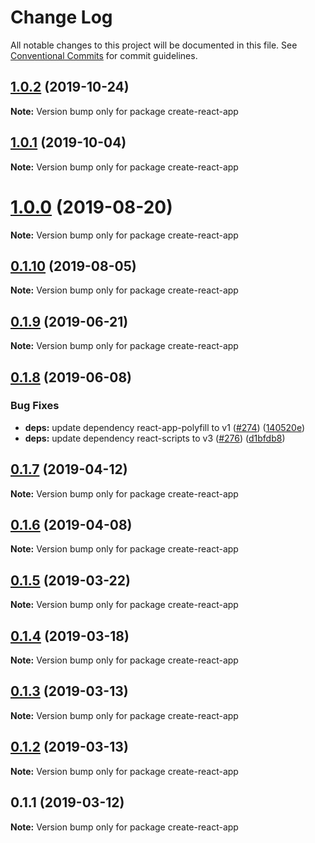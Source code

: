 # Change Log

All notable changes to this project will be documented in this file.
See [Conventional Commits](https://conventionalcommits.org) for commit guidelines.

## [1.0.2](https://github.com/nearform/graphql-hooks/compare/create-react-app@1.0.1...create-react-app@1.0.2) (2019-10-24)

**Note:** Version bump only for package create-react-app





## [1.0.1](https://github.com/nearform/graphql-hooks/compare/create-react-app@1.0.0...create-react-app@1.0.1) (2019-10-04)

**Note:** Version bump only for package create-react-app





# [1.0.0](https://github.com/nearform/graphql-hooks/compare/create-react-app@0.1.10...create-react-app@1.0.0) (2019-08-20)

**Note:** Version bump only for package create-react-app





## [0.1.10](https://github.com/nearform/graphql-hooks/compare/create-react-app@0.1.9...create-react-app@0.1.10) (2019-08-05)

**Note:** Version bump only for package create-react-app





## [0.1.9](https://github.com/nearform/graphql-hooks/compare/create-react-app@0.1.8...create-react-app@0.1.9) (2019-06-21)

**Note:** Version bump only for package create-react-app





## [0.1.8](https://github.com/nearform/graphql-hooks/compare/create-react-app@0.1.7...create-react-app@0.1.8) (2019-06-08)


### Bug Fixes

* **deps:** update dependency react-app-polyfill to v1 ([#274](https://github.com/nearform/graphql-hooks/issues/274)) ([140520e](https://github.com/nearform/graphql-hooks/commit/140520e))
* **deps:** update dependency react-scripts to v3 ([#276](https://github.com/nearform/graphql-hooks/issues/276)) ([d1bfdb8](https://github.com/nearform/graphql-hooks/commit/d1bfdb8))





## [0.1.7](https://github.com/nearform/graphql-hooks/compare/create-react-app@0.1.6...create-react-app@0.1.7) (2019-04-12)

**Note:** Version bump only for package create-react-app





## [0.1.6](https://github.com/nearform/graphql-hooks/compare/create-react-app@0.1.5...create-react-app@0.1.6) (2019-04-08)

**Note:** Version bump only for package create-react-app





## [0.1.5](https://github.com/nearform/graphql-hooks/compare/create-react-app@0.1.4...create-react-app@0.1.5) (2019-03-22)

**Note:** Version bump only for package create-react-app





## [0.1.4](https://github.com/nearform/graphql-hooks/compare/create-react-app@0.1.3...create-react-app@0.1.4) (2019-03-18)

**Note:** Version bump only for package create-react-app





## [0.1.3](https://github.com/nearform/graphql-hooks/compare/create-react-app@0.1.2...create-react-app@0.1.3) (2019-03-13)

**Note:** Version bump only for package create-react-app





## [0.1.2](https://github.com/nearform/graphql-hooks/compare/create-react-app@0.1.1...create-react-app@0.1.2) (2019-03-13)

**Note:** Version bump only for package create-react-app





## 0.1.1 (2019-03-12)

**Note:** Version bump only for package create-react-app
